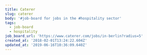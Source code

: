 ```yaml
---
title: Caterer
slug: caterer
body: '#job-board for jobs in the #hospitality sector'
tags:
  - job-board
  - hospitality
job_board_url: 'https://www.caterer.com/jobs/in-berlin?radius=5'
created_at: '2018-02-01T13:24:22.604Z'
updated_at: '2019-06-16T10:36:09.640Z'
---
```


